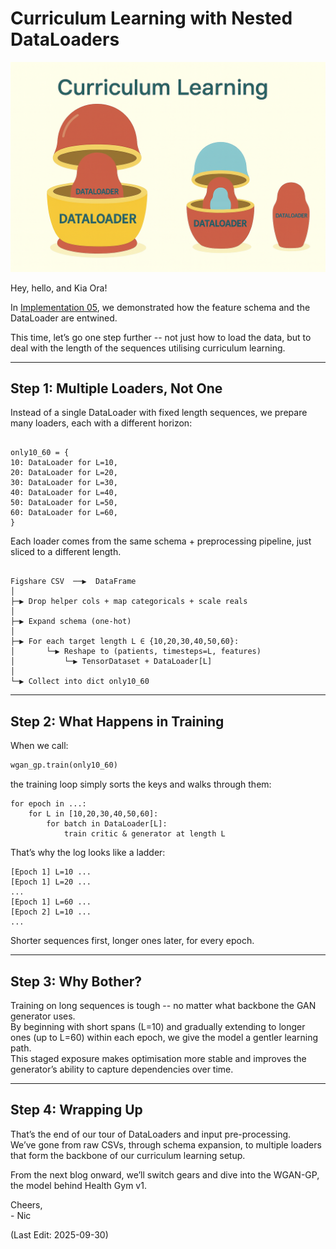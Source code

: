 # Curriculum Learning with Nested DataLoaders

<img src="Supporting_Images/ZFig035_ClEggs.png" width="600"/>  

Hey, hello, and Kia Ora!

In [Implementation 05](https://github.com/NicKuo-ResearchStuff/Health_Gym_AI/tree/main/Blogs/Blogs_Z_Implementation/Implementation05), we demonstrated how the feature schema and the DataLoader are entwined.  

This time, let’s go one step further -- not just how to load the data, but to deal with the length of the sequences utilising curriculum learning.

---

## Step 1: Multiple Loaders, Not One

Instead of a single DataLoader with fixed length sequences, we prepare many loaders, each with a different horizon:  

```

only10_60 = {
10: DataLoader for L=10,
20: DataLoader for L=20,
30: DataLoader for L=30,
40: DataLoader for L=40,
50: DataLoader for L=50,
60: DataLoader for L=60,
}

```

Each loader comes from the same schema + preprocessing pipeline, just sliced to a different length.

```

Figshare CSV  ──▶  DataFrame
│
├─▶ Drop helper cols + map categoricals + scale reals
│
├─▶ Expand schema (one-hot)
│
├─▶ For each target length L ∈ {10,20,30,40,50,60}:
│       └─▶ Reshape to (patients, timesteps=L, features)
│           └─▶ TensorDataset + DataLoader[L]
│
└─▶ Collect into dict only10_60

````

---

## Step 2: What Happens in Training

When we call:

```python
wgan_gp.train(only10_60)
````

the training loop simply sorts the keys and walks through them:

```
for epoch in ...:
    for L in [10,20,30,40,50,60]:
        for batch in DataLoader[L]:
            train critic & generator at length L
```

That’s why the log looks like a ladder:

```
[Epoch 1] L=10 ...
[Epoch 1] L=20 ...
...
[Epoch 1] L=60 ...
[Epoch 2] L=10 ...
...
```

Shorter sequences first, longer ones later, for every epoch.

---

## Step 3: Why Bother?

Training on long sequences is tough -- no matter what backbone the GAN generator uses.  
By beginning with short spans (L=10) and gradually extending to longer ones (up to L=60) within each epoch, we give the model a gentler learning path.  
This staged exposure makes optimisation more stable and improves the generator’s ability to capture dependencies over time.

---

## Step 4: Wrapping Up

That’s the end of our tour of DataLoaders and input pre-processing.  
We’ve gone from raw CSVs, through schema expansion, to multiple loaders that form the backbone of our curriculum learning setup.

From the next blog onward, we’ll switch gears and dive into the WGAN-GP, the model behind Health Gym v1.


Cheers,</br>
\- Nic

(Last Edit: 2025-09-30)
